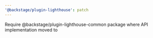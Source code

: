 ```yaml
---
'@backstage/plugin-lighthouse': patch
---
```


Require @backstage/plugin-lighthouse-common package where API implementation moved to
